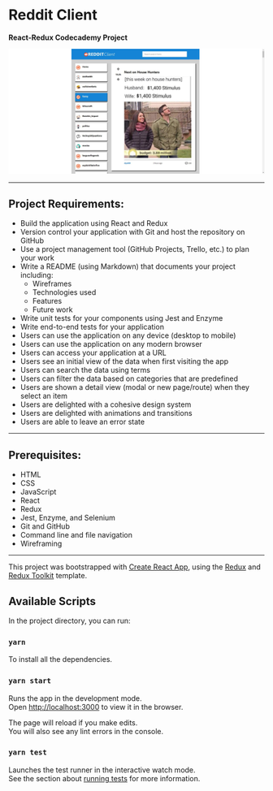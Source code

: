 # Reddit Client

**React-Redux Codecademy Project**

![alt text](./redditClient.jpg)

---

## Project Requirements:

- Build the application using React and Redux
- Version control your application with Git and host the repository on GitHub
- Use a project management tool (GitHub Projects, Trello, etc.) to plan your work
- Write a README (using Markdown) that documents your project including:
    - Wireframes
    - Technologies used
    - Features
    - Future work
- Write unit tests for your components using Jest and Enzyme
- Write end-to-end tests for your application
- Users can use the application on any device (desktop to mobile)
- Users can use the application on any modern browser
- Users can access your application at a URL
- Users see an initial view of the data when first visiting the app
- Users can search the data using terms
- Users can filter the data based on categories that are predefined
- Users are shown a detail view (modal or new page/route) when they select an item
- Users are delighted with a cohesive design system
- Users are delighted with animations and transitions
- Users are able to leave an error state

---

## Prerequisites:

- HTML
- CSS
- JavaScript
- React
- Redux
- Jest, Enzyme, and Selenium
- Git and GitHub
- Command line and file navigation
- Wireframing

---

This project was bootstrapped with [Create React App](https://github.com/facebook/create-react-app), using the [Redux](https://redux.js.org/) and [Redux Toolkit](https://redux-toolkit.js.org/) template.

## Available Scripts

In the project directory, you can run:

### `yarn`

To install all the dependencies.<br />
### `yarn start`

Runs the app in the development mode.<br />
Open [http://localhost:3000](http://localhost:3000) to view it in the browser.

The page will reload if you make edits.<br />
You will also see any lint errors in the console.

### `yarn test`

Launches the test runner in the interactive watch mode.<br />
See the section about [running tests](https://facebook.github.io/create-react-app/docs/running-tests) for more information.
